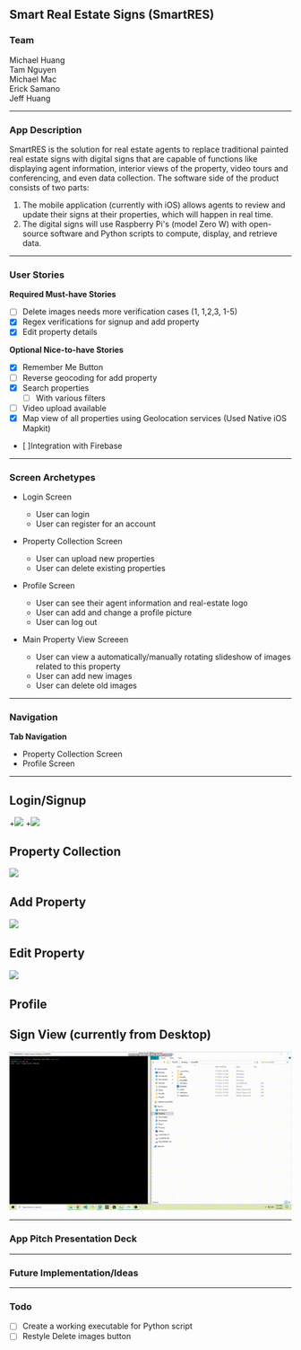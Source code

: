 ## Smart Real Estate Signs (SmartRES)

### Team
Michael Huang   
Tam Nguyen  
Michael Mac  
Erick Samano  
Jeff Huang  

---

### App Description
SmartRES is the solution for real estate agents to replace traditional painted real estate signs with digital signs that are capable of functions like displaying agent information, interior views of the property, video tours and conferencing, and even data collection. The software side of the product consists of two parts:
1) The mobile application (currently with iOS) allows agents to review and update their signs at their properties, which will happen in real time.
2) The digital signs will use Raspberry Pi's (model Zero W) with open-source software and Python scripts to compute, display, and retrieve data. 

---

### User Stories
**Required Must-have Stories**
- [ ] Delete images needs more verification cases (1, 1,2,3, 1-5)
- [X] Regex verifications for signup and add property
- [X] Edit property details

**Optional Nice-to-have Stories**
- [X] Remember Me Button
- [ ] Reverse geocoding for add property
- [X] Search properties
    - [ ] With various filters
- [ ] Video upload available
- [X] Map view of all properties using Geolocation services (Used Native iOS Mapkit) 
- [ ]Integration with Firebase

---

### Screen Archetypes
 * Login Screen
     * User can login
     * User can register for an account
     
 * Property Collection Screen
     * User can upload new properties
     * User can delete existing properties
     
 * Profile Screen
     * User can see their agent information and real-estate logo 
     * User can add and change a profile picture
     * User can log out
     
 * Main Property View Screeen
     * User can view a automatically/manually rotating slideshow of images related to this property
     * User can add new images
     * User can delete old images 
     
---

### Navigation
**Tab Navigation**
 * Property Collection Screen
 * Profile Screen
 
---

## Login/Signup
+<img src="/gifs/Login.gif?raw=true" width="300px">
+<img src="/gifs/Signup.gif?raw=true" width="300px">

## Property Collection
<img src="/gifs/Property_Collection.gif?raw=true" width="300px">

## Add Property
<img src="/gifs/Add_Property.gif?raw=true" width="300px">

## Edit Property
<img src="/gifs/Add_Images.gif?raw=true" width="300px">

## Profile


## Sign View (currently from Desktop)
<img src="/gifs/Sign_Demo_View.gif?raw=true">

---

### App Pitch Presentation Deck

---

### Future Implementation/Ideas

---


### Todo
- [ ] Create a working executable for Python script 
- [ ] Restyle Delete images button
